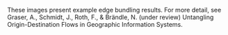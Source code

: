 These images present example edge bundling results. For more detail, see Graser, A., Schmidt, J., Roth, F., & Brändle, N. (under review) Untangling Origin-Destination Flows in Geographic Information Systems.
